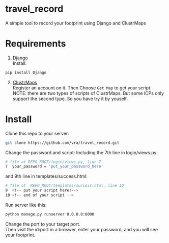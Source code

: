 # travel_record
A simple tool to record your footprint using Django and ClustrMaps

# Requirements
 1. [Django](https://www.djangoproject.com/)  
 Install:
```bash
pip install Django
```
 2. [ClustrMaps](https://clustrmaps.com/)  
 Register an account on it. Then Choose `Get Map` to get your script.  
 NOTE: there are two types of scripts of ClustrMaps. But some ICPs only support the second type. So you have try it by youself.

# Install
Clone this repo to your server:
```bash
git clone https://github.com/vra/travel_record.git
```
Change the password and script:
   	Including the 7th line in login/views.py:
```bash
# file at REPO_ROOT/login/views.py, line 7
7  your_password = 'put_your_password_here' 
```
 and 9th line in templates/success.html:
```bash
# file at  REPO_ROOT/templates/success.html, line 10
9  <!-- put your script here!-->
10 <!-- end of your script --> 
```
Run server like this:
```bash
python manage.py runserver 0.0.0.0:8000
```
 Change the port to your target port.  
 Then visit the id:port in a broswer, enter your password, and you will see your footprint.
